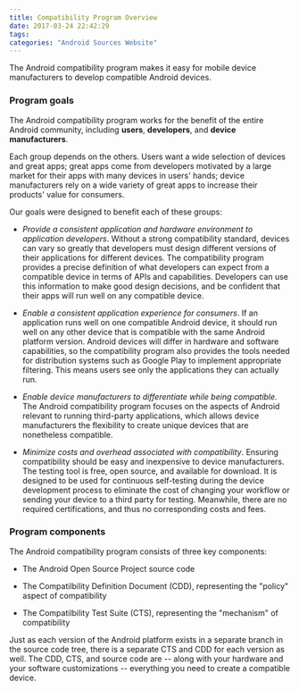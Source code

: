 ```yaml
---
title: Compatibility Program Overview
date: 2017-03-24 22:42:29
tags:
categories: "Android Sources Website"
---
```


The Android compatibility program makes it easy for mobile device manufacturers to develop compatible Android devices.

### Program goals

The Android compatibility program works for the benefit of the entire Android community, including **users**, **developers**, and **device manufacturers**.

Each group depends on the others. Users want a wide selection of devices and great apps; great apps come from developers motivated by a large market for their apps with many devices in users' hands; device manufacturers rely on a wide variety of great apps to increase their products' value for consumers.

<!--more-->

Our goals were designed to benefit each of these groups:

  * _Provide a consistent application and hardware environment to application developers_. Without a strong compatibility standard, devices can vary so greatly that developers must design different versions of their applications for different devices. The compatibility program provides a precise definition of what developers can expect from a compatible device in terms of APIs and capabilities. Developers can use this information to make good design decisions, and be confident that their apps will run well on any compatible device.

  * _Enable a consistent application experience for consumers_. If an application runs well on one compatible Android device, it should run well on any other device that is compatible with the same Android platform version. Android devices will differ in hardware and software capabilities, so the compatibility program also provides the tools needed for distribution systems such as Google Play to implement appropriate filtering. This means users see only the applications they can actually run.

  * _Enable device manufacturers to differentiate while being compatible._ The Android compatibility program focuses on the aspects of Android relevant to running third-party applications, which allows device manufacturers the flexibility to create unique devices that are nonetheless compatible.

  * _Minimize costs and overhead associated with compatibility_. Ensuring compatibility should be easy and inexpensive to device manufacturers. The testing tool is free, open source, and available for download. It is designed to be used for continuous self-testing during the device development process to eliminate the cost of changing your workflow or sending your device to a third party for testing. Meanwhile, there are no required certifications, and thus no corresponding costs and fees.

### Program components

The Android compatibility program consists of three key components:

  * The Android Open Source Project source code

  * The Compatilbility Definition Document (CDD), representing the "policy" aspect of compatibility

  * The Compatilbility Test Suite (CTS), representing the "mechanism" of compatibility

Just as each version of the Android platform exists in a separate branch in the source code tree, there is a separate CTS and CDD for each version as well. The CDD, CTS, and source code are -- along with your hardware and your software customizations -- everything you need to create a compatible device.
